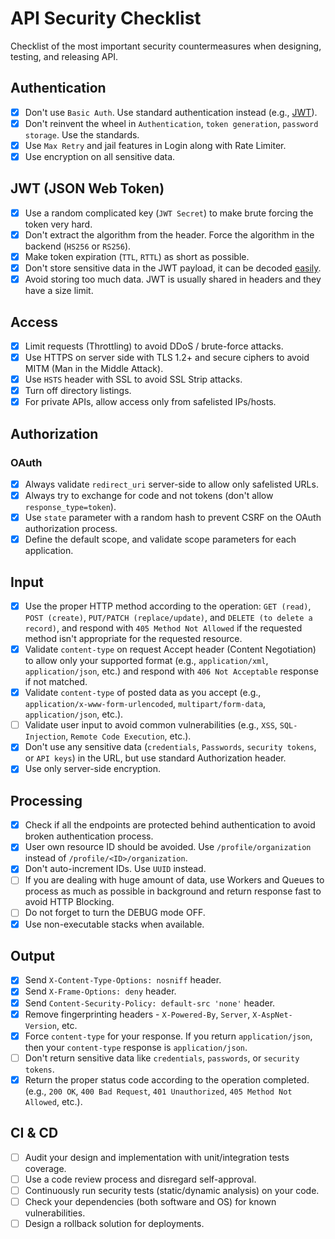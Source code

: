 # API Security Checklist

Checklist of the most important security countermeasures when designing, testing, and releasing API.

## Authentication

- [x] Don't use `Basic Auth`. Use standard authentication instead (e.g., [JWT](https://jwt.io/)).
- [x] Don't reinvent the wheel in `Authentication`, `token generation`, `password storage`. Use the standards.
- [x] Use `Max Retry` and jail features in Login along with Rate Limiter.
- [x] Use encryption on all sensitive data.

## JWT (JSON Web Token)

- [x] Use a random complicated key (`JWT Secret`) to make brute forcing the token very hard.
- [x] Don't extract the algorithm from the header. Force the algorithm in the backend (`HS256` or `RS256`).
- [x] Make token expiration (`TTL`, `RTTL`) as short as possible.
- [x] Don't store sensitive data in the JWT payload, it can be decoded [easily](https://jwt.io/#debugger-io).
- [x] Avoid storing too much data. JWT is usually shared in headers and they have a size limit.

## Access

- [x] Limit requests (Throttling) to avoid DDoS / brute-force attacks.
- [x] Use HTTPS on server side with TLS 1.2+ and secure ciphers to avoid MITM (Man in the Middle Attack).
- [x] Use `HSTS` header with SSL to avoid SSL Strip attacks.
- [x] Turn off directory listings.
- [x] For private APIs, allow access only from safelisted IPs/hosts.

## Authorization

### OAuth

- [x] Always validate `redirect_uri` server-side to allow only safelisted URLs.
- [x] Always try to exchange for code and not tokens (don't allow `response_type=token`).
- [x] Use `state` parameter with a random hash to prevent CSRF on the OAuth authorization process.
- [x] Define the default scope, and validate scope parameters for each application.

## Input

- [x] Use the proper HTTP method according to the operation: `GET (read)`, `POST (create)`, `PUT/PATCH (replace/update)`, and `DELETE (to delete a record)`, and respond with `405 Method Not Allowed` if the requested method isn't appropriate for the requested resource.
- [x] Validate `content-type` on request Accept header (Content Negotiation) to allow only your supported format (e.g., `application/xml`, `application/json`, etc.) and respond with `406 Not Acceptable` response if not matched.
- [x] Validate `content-type` of posted data as you accept (e.g., `application/x-www-form-urlencoded`, `multipart/form-data`, `application/json`, etc.).
- [ ] Validate user input to avoid common vulnerabilities (e.g., `XSS`, `SQL-Injection`, `Remote Code Execution`, etc.).
- [x] Don't use any sensitive data (`credentials`, `Passwords`, `security tokens`, or `API keys`) in the URL, but use standard Authorization header.
- [x] Use only server-side encryption.

## Processing

- [x] Check if all the endpoints are protected behind authentication to avoid broken authentication process.
- [x] User own resource ID should be avoided. Use `/profile/organization` instead of `/profile/<ID>/organization`.
- [x] Don't auto-increment IDs. Use `UUID` instead.
- [ ] If you are dealing with huge amount of data, use Workers and Queues to process as much as possible in background and return response fast to avoid HTTP Blocking.
- [ ] Do not forget to turn the DEBUG mode OFF.
- [x] Use non-executable stacks when available.

## Output

- [x] Send `X-Content-Type-Options: nosniff` header.
- [x] Send `X-Frame-Options: deny` header.
- [x] Send `Content-Security-Policy: default-src 'none'` header.
- [x] Remove fingerprinting headers - `X-Powered-By`, `Server`, `X-AspNet-Version`, etc.
- [x] Force `content-type` for your response. If you return `application/json`, then your `content-type` response is `application/json`.
- [ ] Don't return sensitive data like `credentials`, `passwords`, or `security tokens`.
- [x] Return the proper status code according to the operation completed. (e.g., `200 OK`, `400 Bad Request`, `401 Unauthorized`, `405 Method Not Allowed`, etc.).

## CI & CD

- [ ] Audit your design and implementation with unit/integration tests coverage.
- [ ] Use a code review process and disregard self-approval.
- [ ] Continuously run security tests (static/dynamic analysis) on your code.
- [ ] Check your dependencies (both software and OS) for known vulnerabilities.
- [ ] Design a rollback solution for deployments.
